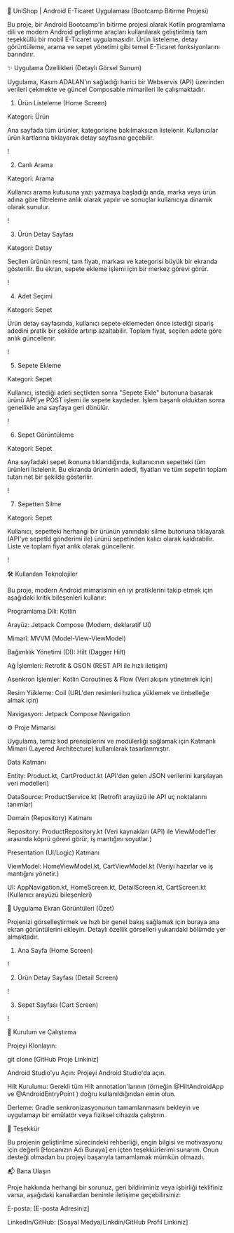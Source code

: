 🛒 UniShop | Android E-Ticaret Uygulaması (Bootcamp Bitirme Projesi)

Bu proje, bir Android Bootcamp'in bitirme projesi olarak Kotlin programlama dili ve modern Android geliştirme araçları kullanılarak geliştirilmiş tam teşekküllü bir mobil E-Ticaret uygulamasıdır. Ürün listeleme, detay görüntüleme, arama ve sepet yönetimi gibi temel E-Ticaret fonksiyonlarını barındırır.

✨ Uygulama Özellikleri (Detaylı Görsel Sunum)

Uygulama, Kasım ADALAN'ın sağladığı harici bir Webservis (API) üzerinden verileri çekmekte ve güncel Composable mimarileri ile çalışmaktadır.

1. Ürün Listeleme (Home Screen)

Kategori: Ürün

Ana sayfada tüm ürünler, kategorisine bakılmaksızın listelenir. Kullanıcılar ürün kartlarına tıklayarak detay sayfasına geçebilir.

!

2. Canlı Arama

Kategori: Arama

Kullanıcı arama kutusuna yazı yazmaya başladığı anda, marka veya ürün adına göre filtreleme anlık olarak yapılır ve sonuçlar kullanıcıya dinamik olarak sunulur.

!

3. Ürün Detay Sayfası

Kategori: Detay

Seçilen ürünün resmi, tam fiyatı, markası ve kategorisi büyük bir ekranda gösterilir. Bu ekran, sepete ekleme işlemi için bir merkez görevi görür.

!

4. Adet Seçimi

Kategori: Sepet

Ürün detay sayfasında, kullanıcı sepete eklemeden önce istediği sipariş adedini pratik bir şekilde artırıp azaltabilir. Toplam fiyat, seçilen adete göre anlık güncellenir.

!

5. Sepete Ekleme

Kategori: Sepet

Kullanıcı, istediği adeti seçtikten sonra "Sepete Ekle" butonuna basarak ürünü API'ye POST işlemi ile sepete kaydeder. İşlem başarılı olduktan sonra genellikle ana sayfaya geri dönülür.

!

6. Sepet Görüntüleme

Kategori: Sepet

Ana sayfadaki sepet ikonuna tıklandığında, kullanıcının sepetteki tüm ürünleri listelenir. Bu ekranda ürünlerin adedi, fiyatları ve tüm sepetin toplam tutarı net bir şekilde gösterilir.

!

7. Sepetten Silme

Kategori: Sepet

Kullanıcı, sepetteki herhangi bir ürünün yanındaki silme butonuna tıklayarak (API'ye sepetId gönderimi ile) ürünü sepetinden kalıcı olarak kaldırabilir. Liste ve toplam fiyat anlık olarak güncellenir.

!

🛠️ Kullanılan Teknolojiler

Bu proje, modern Android mimarisinin en iyi pratiklerini takip etmek için aşağıdaki kritik bileşenleri kullanır:

Programlama Dili: Kotlin

Arayüz: Jetpack Compose (Modern, deklaratif UI)

Mimarî: MVVM (Model-View-ViewModel)

Bağımlılık Yönetimi (DI): Hilt (Dagger Hilt)

Ağ İşlemleri: Retrofit & GSON (REST API ile hızlı iletişim)

Asenkron İşlemler: Kotlin Coroutines & Flow (Veri akışını yönetmek için)

Resim Yükleme: Coil (URL'den resimleri hızlıca yüklemek ve önbelleğe almak için)

Navigasyon: Jetpack Compose Navigation

⚙️ Proje Mimarisi

Uygulama, temiz kod prensiplerini ve modülerliği sağlamak için Katmanlı Mimari (Layered Architecture) kullanılarak tasarlanmıştır.

Data Katmanı

Entity: Product.kt, CartProduct.kt (API'den gelen JSON verilerini karşılayan veri modelleri)

DataSource: ProductService.kt (Retrofit arayüzü ile API uç noktalarını tanımlar)

Domain (Repository) Katmanı

Repository: ProductRepository.kt (Veri kaynakları (API) ile ViewModel'ler arasında köprü görevi görür, iş mantığını soyutlar.)

Presentation (UI/Logic) Katmanı

ViewModel: HomeViewModel.kt, CartViewModel.kt (Veriyi hazırlar ve iş mantığını yönetir.)

UI: AppNavigation.kt, HomeScreen.kt, DetailScreen.kt, CartScreen.kt (Kullanıcı arayüzü bileşenleri)

📸 Uygulama Ekran Görüntüleri (Özet)

Projenizi görselleştirmek ve hızlı bir genel bakış sağlamak için buraya ana ekran görüntülerini ekleyin. Detaylı özellik görselleri yukarıdaki bölümde yer almaktadır.

1. Ana Sayfa (Home Screen)

!

2. Ürün Detay Sayfası (Detail Screen)

!

3. Sepet Sayfası (Cart Screen)

!

🚀 Kurulum ve Çalıştırma

Projeyi Klonlayın:

git clone [GitHub Proje Linkiniz]


Android Studio'yu Açın: Projeyi Android Studio'da açın.

Hilt Kurulumu: Gerekli tüm Hilt annotation'larının (örneğin @HiltAndroidApp ve @AndroidEntryPoint ) doğru kullanıldığından emin olun.

Derleme: Gradle senkronizasyonunun tamamlanmasını bekleyin ve uygulamayı bir emülatör veya fiziksel cihazda çalıştırın.

🙏 Teşekkür

Bu projenin geliştirilme sürecindeki rehberliği, engin bilgisi ve motivasyonu için değerli [Hocanızın Adı Buraya] en içten teşekkürlerimi sunarım. Onun desteği olmadan bu projeyi başarıyla tamamlamak mümkün olmazdı.

📬 Bana Ulaşın

Proje hakkında herhangi bir sorunuz, geri bildiriminiz veya işbirliği teklifiniz varsa, aşağıdaki kanallardan benimle iletişime geçebilirsiniz:

E-posta: [E-posta Adresiniz]

LinkedIn/GitHub: [Sosyal Medya/Linkdin/GitHub Profil Linkiniz]
